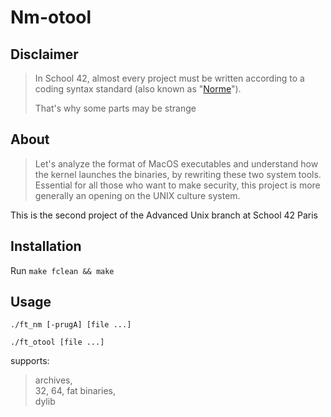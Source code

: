 # Nm-otool

Disclaimer
----------
> In School 42, almost every project must be written according to a coding syntax standard (also known as "[Norme](./docs/norme.fr.pdf)").
>
> That's why some parts may be strange

About
-----
> Let's analyze the format of MacOS executables and understand how the kernel launches the binaries, by rewriting these two system tools. Essential for all those who want to make security, this project is more generally an opening on the UNIX culture system.

This is the second project of the Advanced Unix branch at School 42 Paris

Installation
------------
Run `make fclean && make`

Usage
-----
`./ft_nm [-prugA] [file ...]`

`./ft_otool [file ...]`

supports:
> archives,  
> 32, 64, fat binaries,   
> dylib
